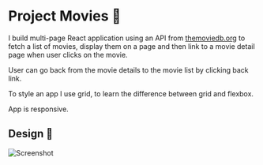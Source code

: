 # Project Movies 🎨

I build multi-page React application using an API from [themoviedb.org](https://www.themoviedb.org/) to fetch a list of movies, display them on a page and then link to a movie detail page when user clicks on the movie.

User can go back from the movie details to the movie list by clicking back link.

To style an app I use grid, to learn the difference between grid and flexbox.

App is responsive. 

## Design 🎥

![Screenshot](https://i.imgur.com/AK1M5KK.jpg)
